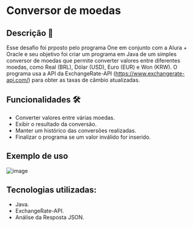 # Conversor de moedas
## Descrição 📄
Esse desafio foi prposto pelo programa One em conjunto com a Alura + Oracle e seu objetivo foi criar um programa em Java de um simples conversor de moedas que permite converter valores entre diferentes moedas, como Real (BRL), Dólar (USD), Euro (EUR) e Won (KRW). O programa usa a API da ExchangeRate-API (https://www.exchangerate-api.com/) para obter as taxas de câmbio atualizadas.

## Funcionalidades 🛠
- Converter valores entre várias moedas.
- Exibir o resultado da conversão.
- Manter um histórico das conversões realizadas.
- Finalizar o programa se um valor inválido for inserido.

## Exemplo de uso
![image](https://github.com/limticia/Conversor-de-moedas/assets/157408142/2a6b18f7-d911-446a-b9af-40189b34c6fa)


## Tecnologias utilizadas:
- Java.
- ExchangeRate-API.
- Análise da Resposta JSON.
